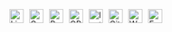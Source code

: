<!-- LinkedIn -->
<a href="https://www.linkedin.com/in/maryam-nouri-aiin-5b2b00115/" target="_blank">
  <img align="left" alt="LinkedIn" width="25px" style="margin-right:10px;" src="https://upload.wikimedia.org/wikipedia/commons/thumb/c/ca/LinkedIn_logo_initials.png/240px-LinkedIn_logo_initials.png" />
</a>

<!-- Google Scholar -->
<a href="https://scholar.google.com/citations?user=k1I1bOsAAAAJ&hl=en" target="_blank">
  <img align="left" alt="Google Scholar" width="25px" style="margin-right:10px;" src="https://raw.githubusercontent.com/simple-icons/simple-icons/develop/icons/googlescholar.svg" />
</a>

<!-- ResearchGate -->
<a href="https://www.researchgate.net/profile/Maryam-Nouri-Aiin-2?ev=hdr_xprf" target="_blank">
  <img align="left" alt="ResearchGate" width="25px" style="margin-right:10px;" src="https://upload.wikimedia.org/wikipedia/commons/thumb/5/5e/ResearchGate_icon_SVG.svg/32px-ResearchGate_icon_SVG.svg.png" />
</a>

<!-- ORCID -->
<a href="https://orcid.org/0000-0003-4795-7777" target="_blank">
  <img align="left" alt="ORCID" width="25px" style="margin-right:10px;" src="https://upload.wikimedia.org/wikipedia/commons/0/06/ORCID_iD.svg" />
</a>

<!-- Instagram -->
<a href="https://www.instagram.com/uvm_ecopestmgmt/" target="_blank">
  <img align="left" alt="Instagram" width="25px" style="margin-right:10px;" src="https://upload.wikimedia.org/wikipedia/commons/a/a5/Instagram_icon.png" />
</a>

<!-- GitHub -->
<a href="https://github.com/" target="_blank">
  <img align="left" alt="GitHub" width="25px" style="margin-right:10px;" src="https://cdn-icons-png.flaticon.com/512/25/25231.png" />
</a>

<!-- Website -->
<a href="https://www.maryam-nouriaiin.com/" target="_blank">
  <img align="left" alt="Website" width="25px" style="margin-right:10px;" src="https://img.icons8.com/ios-filled/50/000000/internet.png" />
</a>


<!-- Email -->
<a href="mailto:maryam.nouri-aiin@uvm.edu">
  <img align="left" alt="Email" width="25px" style="margin-right:10px;" src="https://upload.wikimedia.org/wikipedia/commons/4/4e/Mail_%28iOS%29.svg" />
</a>


